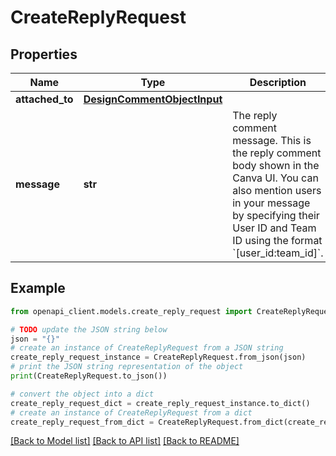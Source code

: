 # CreateReplyRequest


## Properties

Name | Type | Description | Notes
------------ | ------------- | ------------- | -------------
**attached_to** | [**DesignCommentObjectInput**](DesignCommentObjectInput.md) |  | 
**message** | **str** | The reply comment message. This is the reply comment body shown in the Canva UI.  You can also mention users in your message by specifying their User ID and Team ID using the format &#x60;[user_id:team_id]&#x60;. | 

## Example

```python
from openapi_client.models.create_reply_request import CreateReplyRequest

# TODO update the JSON string below
json = "{}"
# create an instance of CreateReplyRequest from a JSON string
create_reply_request_instance = CreateReplyRequest.from_json(json)
# print the JSON string representation of the object
print(CreateReplyRequest.to_json())

# convert the object into a dict
create_reply_request_dict = create_reply_request_instance.to_dict()
# create an instance of CreateReplyRequest from a dict
create_reply_request_from_dict = CreateReplyRequest.from_dict(create_reply_request_dict)
```
[[Back to Model list]](../README.md#documentation-for-models) [[Back to API list]](../README.md#documentation-for-api-endpoints) [[Back to README]](../README.md)


